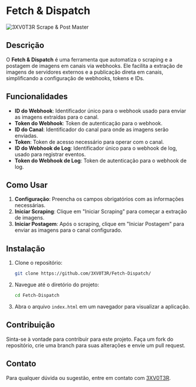 # Fetch & Dispatch

![3XV0T3R Scrape & Post Master](https://media.discordapp.net/attachments/1266269802532438027/1269233691238994000/image.png?ex=66af517d&is=66adfffd&hm=d5effeb002d7a7ab3e2b80b53d9551a794c87a043e3c6f680dfa9af70e064717&=&format=webp&quality=lossless&width=632&height=473)

## Descrição

O **Fetch & Dispatch** é uma ferramenta que automatiza o scraping e a postagem de imagens em canais via webhooks. Ele facilita a extração de imagens de servidores externos e a publicação direta em canais, simplificando a configuração de webhooks, tokens e IDs.

## Funcionalidades

- **ID do Webhook**: Identificador único para o webhook usado para enviar as imagens extraídas para o canal.
- **Token do Webhook**: Token de autenticação para o webhook.
- **ID do Canal**: Identificador do canal para onde as imagens serão enviadas.
- **Token**: Token de acesso necessário para operar com o canal.
- **ID do Webhook de Log**: Identificador único para o webhook de log, usado para registrar eventos.
- **Token do Webhook de Log**: Token de autenticação para o webhook de log.

## Como Usar

1. **Configuração**: Preencha os campos obrigatórios com as informações necessárias.
2. **Iniciar Scraping**: Clique em "Iniciar Scraping" para começar a extração de imagens.
3. **Iniciar Postagem**: Após o scraping, clique em "Iniciar Postagem" para enviar as imagens para o canal configurado.

## Instalação

1. Clone o repositório:
    ```bash
    git clone https://github.com/3XV0T3R/Fetch-Dispatch/
    ```
2. Navegue até o diretório do projeto:
    ```bash
    cd Fetch-Dispatch
    ```
3. Abra o arquivo `index.html` em um navegador para visualizar a aplicação.

## Contribuição

Sinta-se à vontade para contribuir para este projeto. Faça um fork do repositório, crie uma branch para suas alterações e envie um pull request.

## Contato

Para qualquer dúvida ou sugestão, entre em contato com [3XV0T3R](https://discord.gg/9MBRne88mY).
